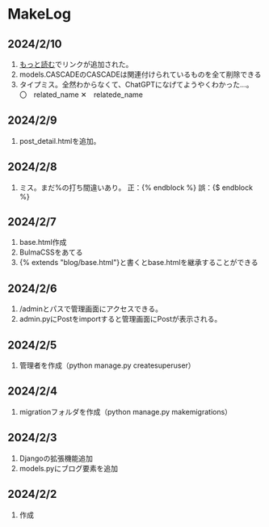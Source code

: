 # MakeLog

## 2024/2/10

1.  <a href="{%url 'post_detail' post.slug%}">もっと読む</a>でリンクが追加された。
2.  models.CASCADEのCASCADEは関連付けられているものを全て削除できる
3.  タイプミス。全然わからなくて、ChatGPTになげてようやくわかった…。
    〇　related_name
    ✕　relatede_name

## 2024/2/9

1. post_detail.htmlを追加。

## 2024/2/8

1. ミス。まだ%の打ち間違いあり。
   正：{% endblock %}
   誤：{$ endblock %}

## 2024/2/7

1. base.html作成
2. BulmaCSSをあてる
3. {% extends "blog/base.html"}と書くとbase.htmlを継承することができる

## 2024/2/6

1. /adminとパスで管理画面にアクセスできる。
2. admin.pyにPostをimportすると管理画面にPostが表示される。

## 2024/2/5

1. 管理者を作成（python manage.py createsuperuser）

## 2024/2/4

1. migrationフォルダを作成（python manage.py makemigrations）

## 2024/2/3

1. Djangoの拡張機能追加
2. models.pyにブログ要素を追加

## 2024/2/2

1. 作成
